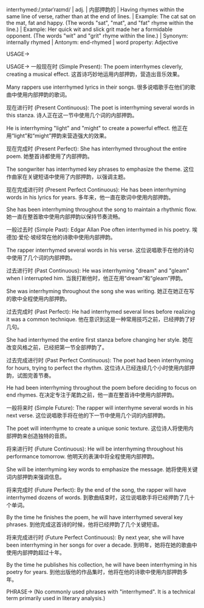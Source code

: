 interrhymed:/ˌɪntərˈraɪmd/ | adj. | 内部押韵的 |  Having rhymes within the same line of verse, rather than at the end of lines. | Example: The cat sat on the mat, fat and happy. (The words "sat", "mat", and "fat" rhyme within the line.) |  Example:  Her quick wit and slick grit made her a formidable opponent. (The words "wit" and "grit" rhyme within the line.) | Synonym: internally rhymed | Antonym: end-rhymed | word property: Adjective


USAGE->

USAGE->
一般现在时 (Simple Present):
The poem interrhymes cleverly, creating a musical effect. 这首诗巧妙地运用内部押韵，营造出音乐效果。

Many rappers use interrhymed lyrics in their songs. 很多说唱歌手在他们的歌曲中使用内部押韵的歌词。


现在进行时 (Present Continuous):
The poet is interrhyming several words in this stanza. 诗人正在这一节中使用几个词的内部押韵。

He is interrhyming "light" and "might" to create a powerful effect. 他正在用“light”和“might”押韵来营造强大的效果。


现在完成时 (Present Perfect):
She has interrhymed throughout the entire poem. 她整首诗都使用了内部押韵。

The songwriter has interrhymed key phrases to emphasize the theme.  这位作曲家在关键短语中使用了内部押韵，以强调主题。


现在完成进行时 (Present Perfect Continuous):
He has been interrhyming words in his lyrics for years. 多年来，他一直在歌词中使用内部押韵。

She has been interrhyming throughout the song to maintain a rhythmic flow. 她一直在整首歌中使用内部押韵以保持节奏流畅。


一般过去时 (Simple Past):
Edgar Allan Poe often interrhymed in his poetry.  埃德加·爱伦·坡经常在他的诗歌中使用内部押韵。

The rapper interrhymed several words in his verse.  这位说唱歌手在他的诗句中使用了几个词的内部押韵。


过去进行时 (Past Continuous):
He was interrhyming "dream" and "gleam" when I interrupted him. 当我打断他时，他正在用“dream”和“gleam”押韵。

She was interrhyming throughout the song she was writing.  她正在她正在写的歌中全程使用内部押韵。


过去完成时 (Past Perfect):
He had interrhymed several lines before realizing it was a common technique. 他在意识到这是一种常用技巧之前，已经押韵了好几句。

She had interrhymed the entire first stanza before changing her style.  她在改变风格之前，已经把第一节全部押韵了。


过去完成进行时 (Past Perfect Continuous):
The poet had been interrhyming for hours, trying to perfect the rhythm. 这位诗人已经连续几个小时使用内部押韵，试图完善节奏。

He had been interrhyming throughout the poem before deciding to focus on end rhymes. 在决定专注于尾韵之前，他一直在整首诗中使用内部押韵。


一般将来时 (Simple Future):
The rapper will interrhyme several words in his next verse.  这位说唱歌手将在他的下一节中使用几个词的内部押韵。

The poet will interrhyme to create a unique sonic texture.  这位诗人将使用内部押韵来创造独特的音质。


将来进行时 (Future Continuous):
He will be interrhyming throughout his performance tomorrow. 他明天的表演中将全程使用内部押韵。

She will be interrhyming key words to emphasize the message.  她将使用关键词内部押韵来强调信息。


将来完成时 (Future Perfect):
By the end of the song, the rapper will have interrhymed dozens of words. 到歌曲结束时，这位说唱歌手将已经押韵了几十个单词。

By the time he finishes the poem, he will have interrhymed several key phrases.  到他完成这首诗的时候，他将已经押韵了几个关键短语。


将来完成进行时 (Future Perfect Continuous):
By next year, she will have been interrhyming in her songs for over a decade. 到明年，她将在她的歌曲中使用内部押韵超过十年。

By the time he publishes his collection, he will have been interrhyming in his poetry for years.  到他出版他的作品集时，他将在他的诗歌中使用内部押韵多年。




PHRASE->
(No commonly used phrases with "interrhymed".  It is a technical term primarily used in literary analysis.)
